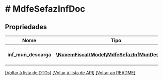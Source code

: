 # # MdfeSefazInfDoc

## Propriedades

Nome | Tipo | Descrição | Comentários
------------ | ------------- | ------------- | -------------
**inf_mun_descarga** | [**\NuvemFiscal\Model\MdfeSefazInfMunDescarga[]**](MdfeSefazInfMunDescarga.md) | Informações dos Municípios de descarregamento. |

[[Voltar à lista de DTOs]](../../README.md#models) [[Voltar à lista de API]](../../README.md#endpoints) [[Voltar ao README]](../../README.md)
